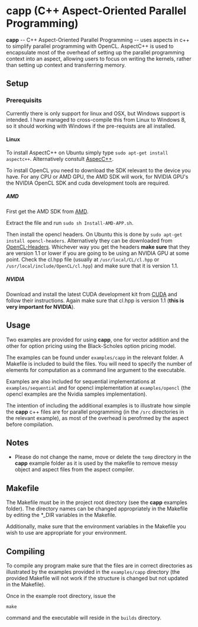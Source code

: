 # __capp__ (C++ Aspect-Oriented Parallel Programming)

__capp__ -- C++ Aspect-Oriented Parallel Programming -- uses aspects in c++ to simplify parallel programming with OpenCL. AspectC++ is used to encapsulate  most of the overhead of setting up the parallel programming context into an aspect, allowing users to focus on writing the kernels, rather than setting up context and transferring memory.

## Setup 

### Prerequisits

Currently there is only support for linux and OSX, but Windows support is intended. I have managed to
cross-compile this from Linux to Windows 8, so it should working with Windows if the pre-requists are all
installed.

#### Linux

To install AspectC++ on Ubuntu simply type ```sudo apt-get install aspectc++```. Alternatively constult [AspecC++](http://www.aspectc.org/Download.php).

To install OpenCL you need to download the SDK relevant to the device you have. For any CPU or AMD GPU, the AMD SDK will work, for NVIDIA GPU's the NVIDIA OpenCL SDK and cuda development tools are required.

##### AMD

First get the AMD SDK from [AMD](http://developer.amd.com/tools-and-sdks/opencl-zone/amd-accelerated-parallel-processing-app-sdk/). 

Extract the file and run ```sudo sh Install-AMD-APP.sh```. 

Then install the opencl headers. On Ubuntu this is done by ```sudo apt-get install opencl-headers```. Alternatively they can be downloaded from [OpenCL-Headers](https://www.khronos.org/registry/cl/). Whichever way you get the headers __make sure__ that they are version 1.1 or lower if you are going to be using an NVIDIA GPU at some point. Check the cl.hpp file (usually at ```/usr/local/CL/cl.hpp``` or ```/usr/local/include/OpenCL/cl.hpp```) and make sure that it is version 1.1.

##### NVIDIA

Download and install the latest CUDA development kit from [CUDA](https://developer.nvidia.com/cuda-downloads) and follow their instructions. Again make sure that cl.hpp is version 1.1 (__this is very important for NVIDIA__).

## Usage

Two examples are provided for using __capp__, one for vector addition and the other for option pricing using
the Black-Scholes option pricing model.

The examples can be found under ```examples/capp``` in the relevant folder. A Makefile is included to build
the files. You will need to specify the number of elements for computation as a command line argument to the
executable.

Examples are also included for sequential implementations at ```examples/sequential``` and for opencl
implementation at ```examples/opencl``` (the opencl examples are the Nvidia samples implementation).

The intention of including the additional examples is to illustrate how simple the __capp__ c++ files are for
parallel programming (in the ```/src``` directories in the relevant example), as most of the overhead is
perofrmed by the aspect before compilation.

## Notes

* Please do not change the name, move or delete the ```temp``` directory in the __capp__ example folder as it is used by the makefile to remove messy object and aspect files from the aspect compiler.

## Makefile

The Makefile must be in the project root directory (see the __capp__ examples folder). The directory names can be changed appropriately in the Makefile by editing the *_DIR variables in the Makefile.

Additionally, make sure that the environment variables in the Makefile you wish to use are appropriate for
your environment.

## Compiling

To compile any program make sure that the files are in correct directories as illustrated by the examples provided in the ```examples/capp``` directory (the provided Makefile will not work if the structure is changed but not updated in the Makefile).

Once in the example root directory, issue the

```
make
```

command and the executable will reside in the ```builds``` directory.
